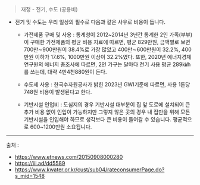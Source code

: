 > 재정 - 전기, 수도 (공용비)

- 전기 및 수도는 우리 일상의 필수로 다음과 같은 사유로 비용이 듭니다.
  - 가전제품 구매 및 사용 : 통계청이 2012~2014년 3년간 통계한 2인 가족(부부)이 구매한 가전제품의 평균 비용 자료에 따르면, 평균 829만원, 금액별로 보면 700만∼900만원이 38.4%로 가장 많았고 400만∼600만원이 32.2%, 400만원 이하가 17.6%, 1000만원 이상이 32.2%였다.
또한, 2020년 에너지경제연구원의 에너지 총조사에 따르면, 2인 가구는 달마다 전기 사용 평균 289㎾h를 쓰는데, 대략  4만4천880원이 든다.

  -  수도세 사용 : 한국수자원공사가 밝힌 2023년 GWI기준에 따르면, 사용 1톤당 748원 비용이 발생된다고 한다.

  - 기반시설 인업비 : 도심지의 경우 기반시설 대부분이 집 앞 도로에 설치되어 큰 추가 비용 없이 인입이 가능하지만 그렇지 않은 곳의 경우 내 집만을 위해 모든 기반시설을 인입해야 하므로 생각보다 큰 비용이 들어갈 수 있습니다. 평균적으로 600~1200만원 소요됩니다.


---
출처 : 
- https://www.etnews.com/20150908000280
- https://iii.ad/dd5589
- https://www.kwater.or.kr/cust/sub04/rateconsumerPage.do?s_mid=1548
